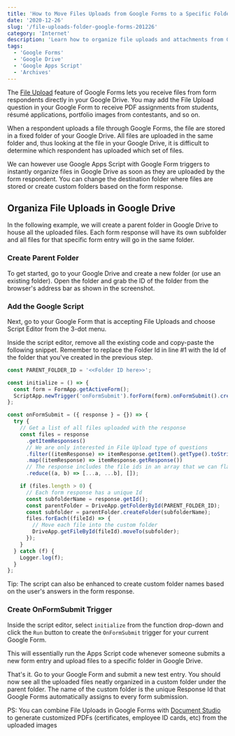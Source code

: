 ```yaml
---
title: 'How to Move Files Uploads from Google Forms to a Specific Folder in Google Drive'
date: '2020-12-26'
slug: '/file-uploads-folder-google-forms-201226'
category: 'Internet'
description: 'Learn how to organize file uploads and attachments from Google Forms and move files to a specific folder in Google Drive.'
tags:
  - 'Google Forms'
  - 'Google Drive'
  - 'Google Apps Script'
  - 'Archives'
---
```


The [File Upload](/internet/file-upload-google-forms/29170/) feature of Google Forms lets you receive files from form respondents directly in your Google Drive. You may add the File Upload question in your Google Form to receive PDF assignments from students, résumé applications, portfolio images from contestants, and so on.

When a respondent uploads a file through Google Forms, the file are stored in a fixed folder of your Google Drive. All files are uploaded in the same folder and, thus looking at the file in your Google Drive, it is difficult to determine which respondent has uploaded which set of files.

We can however use Google Apps Script with Google Form triggers to instantly organize files in Google Drive as soon as they are uploaded by the form respondent. You can change the destination folder where files are stored or create custom folders based on the form response.

## Organiza File Uploads in Google Drive

In the following example, we will create a parent folder in Google Drive to house all the uploaded files. Each form response will have its own subfolder and all files for that specific form entry will go in the same folder.

### Create Parent Folder

To get started, go to your Google Drive and create a new folder (or use an existing folder). Open the folder and grab the ID of the folder from the browser's address bar as shown in the screenshot.

### Add the Google Script

Next, go to your Google Form that is accepting File Uploads and choose Script Editor from the 3-dot menu.

Inside the script editor, remove all the existing code and copy-paste the following snippet. Remember to replace the Folder Id in line #1 with the Id of the folder that you've created in the previous step.

```js
const PARENT_FOLDER_ID = '<<Folder ID here>>';

const initialize = () => {
  const form = FormApp.getActiveForm();
  ScriptApp.newTrigger('onFormSubmit').forForm(form).onFormSubmit().create();
};

const onFormSubmit = ({ response } = {}) => {
  try {
    // Get a list of all files uploaded with the response
    const files = response
      .getItemResponses()
      // We are only interested in File Upload type of questions
      .filter((itemResponse) => itemResponse.getItem().getType().toString() === 'FILE_UPLOAD')
      .map((itemResponse) => itemResponse.getResponse())
      // The response includes the file ids in an array that we can flatten
      .reduce((a, b) => [...a, ...b], []);

    if (files.length > 0) {
      // Each form response has a unique Id
      const subfolderName = response.getId();
      const parentFolder = DriveApp.getFolderById(PARENT_FOLDER_ID);
      const subfolder = parentFolder.createFolder(subfolderName);
      files.forEach((fileId) => {
        // Move each file into the custom folder
        DriveApp.getFileById(fileId).moveTo(subfolder);
      });
    }
  } catch (f) {
    Logger.log(f);
  }
};
```

Tip: The script can also be enhanced to create custom folder names based on the user's answers in the form response.

### Create OnFormSubmit Trigger

Inside the script editor, select `initialize` from the function drop-down and click the `Run` button to create the `OnFormSubmit` trigger for your current Google Form.

This will essentially run the Apps Script code whenever someone submits a new form entry and upload files to a specific folder in Google Drive.

That's it. Go to your Google Form and submit a new test entry. You should now see all the uploaded files neatly organized in a custom folder under the parent folder. The name of the custom folder is the unique Response Id that Google Forms automatically assigns to every form submission.

PS: You can combine File Uploads in Google Forms with [Document Studio](https://gsuite.google.com/marketplace/app/document_studio/429444628321) to generate customized PDFs (certificates, employee ID cards, etc) from the uploaded images
